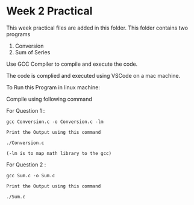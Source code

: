 # Week 2 Practical

This week practical files are added in this folder.
This folder contains two programs 

1. Conversion
2. Sum of Series

Use GCC Compiler to compile and execute the code.

The code is complied and executed using VSCode on a mac machine.

To Run this Program in linux machine:

Compile using following command

For Question 1 :

    gcc Conversion.c -o Conversion.c -lm

    Print the Output using this command

    ./Conversion.c

    (-lm is to map math library to the gcc)

For Question 2 :

    gcc Sum.c -o Sum.c

    Print the Output using this command

    ./Sum.c
